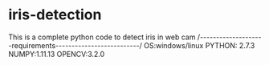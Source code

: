 # iris-detection
This is a complete python code to detect iris in web cam
/--------------------requirements--------------------------/
OS:windows/linux
PYTHON: 2.7.3
NUMPY:1.11.13
OPENCV:3.2.0
